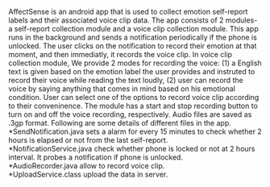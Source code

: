 AffectSense is an android app that is used to collect emotion self-report labels and their associated voice clip data. The app consists of 2 modules- a self-report collection module and a voice clip collection module. This app runs in the background and sends a notification periodically if the phone is unlocked. The user clicks on the notification to record their emotion at that moment, and then immediatly, it records the voice clip. In voice clip collection module, We provide 2 modes for recording the voice: (1) a English text is given based on the emotion label the user provides and  instruted to record their voice while reading the text loudly, (2) user can record the voice by saying anything that comes in mind based on his emotional condition. User can select one of the options to record voice clip according to their conveninence. The module has a start and stop recording button to turn on and off the voice recording, respectively. Audio files are saved as .3gp format. Following are some details of different files in the app. <br/>
*SendNotification.java sets a alarm for every 15 minutes to check whether 2 hours is elapsed or not from the last self-report.<br/>
*NotificationService.java check whether phone is locked or not at 2 hours interval. It probes a notification if phone is unlocked.<br/>
*AudioRecorder.java allow to record voice clip.<br/>
*UploadService.class upload the data in server.
